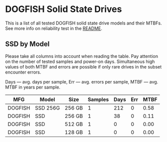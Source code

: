 DOGFISH Solid State Drives
==========================

This is a list of all tested DOGFISH solid state drive models and their MTBFs. See
more info on reliability test in the [README](https://github.com/linuxhw/SMART).

SSD by Model
------------

Please take all columns into account when reading the table. Pay attention on the
number of tested samples and power-on days. Simultaneous high values of both MTBF
and errors are possible if only rare drives in the subset encounter errors.

Days — avg. days per sample,
Err  — avg. errors per sample,
MTBF — avg. MTBF in years per sample.

| MFG       | Model              | Size   | Samples | Days  | Err   | MTBF |
|-----------|--------------------|--------|---------|-------|-------|------|
| DOGFISH   | SSD 256G           | 256 GB | 1       | 212   | 0     | 0.58   |
| DOGFISH   | SSD                | 256 GB | 1       | 38    | 0     | 0.11   |
| DOGFISH   | SSD                | 512 GB | 1       | 0     | 0     | 0.00   |
| DOGFISH   | SSD                | 128 GB | 1       | 0     | 0     | 0.00   |
